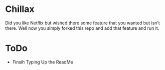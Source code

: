# Chillax

Did you like Netflix but wished there some feature that you wanted but isn't there. Well now you simply forked this repo and add that feature and run it. 

# ToDo

* Finsih Typing Up the ReadMe
